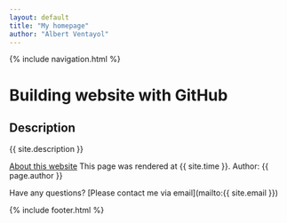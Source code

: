 ```yaml
---
layout: default
title: "My homepage"
author: "Albert Ventayol"
---
```


{% include navigation.html %}

# Building website with GitHub

## Description
{{ site.description }}

[About this website](about.md)
This page was rendered at {{ site.time }}.
Author: {{ page.author }}

Have any questions? [Please contact me via email](mailto:{{ site.email }})

{% include footer.html %}
